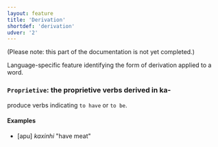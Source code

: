 ```yaml
---
layout: feature
title: 'Derivation'
shortdef: 'derivation'
udver: '2'
---
```


(Please note: this part of the documentation is not yet completed.)

Language-specific feature identifying the form of derivation applied
to a word.

### <a name="Proprietive">`Proprietive`</a>: the proprietive verbs derived in ka-

produce verbs indicating `to have` or `to be`.

#### Examples

* [apu] _kaxinhi_ "have meat"

<!-- Interlanguage links updated St lis 3 20:58:20 CET 2021 -->
